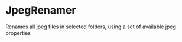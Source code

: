 JpegRenamer
===========

Renames all jpeg files in selected folders, using a set of available jpeg properties